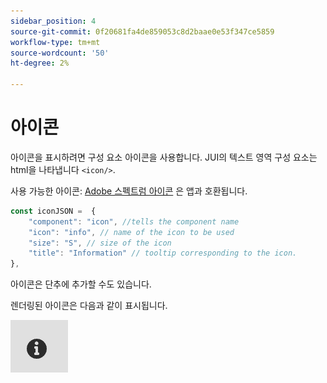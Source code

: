 ```yaml
---
sidebar_position: 4
source-git-commit: 0f20681fa4de859053c8d2baae0e53f347ce5859
workflow-type: tm+mt
source-wordcount: '50'
ht-degree: 2%

---
```



# 아이콘

아이콘을 표시하려면 구성 요소 아이콘을 사용합니다.
JUI의 텍스트 영역 구성 요소는 html을 나타냅니다 `<icon/>`.

사용 가능한 아이콘: [Adobe 스펙트럼 아이콘](https://spectrum.adobe.com/page/icons/) 은 앱과 호환됩니다.

```js title="icon.js"
const iconJSON =  {
    "component": "icon", //tells the component name
    "icon": "info", // name of the icon to be used
    "size": "S", // size of the icon
    "title": "Information" // tooltip corresponding to the icon.
},
```

아이콘은 단추에 추가할 수도 있습니다.

렌더링된 아이콘은 다음과 같이 표시됩니다.

![아이콘](./imgs/info_icon.png "아이콘")
